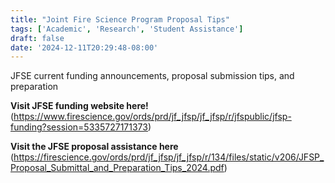 ```yaml
---
title: "Joint Fire Science Program Proposal Tips"
tags: ['Academic', 'Research', 'Student Assistance']
draft: false
date: '2024-12-11T20:29:48-08:00'
---
```


JFSE current funding announcements, proposal submission tips, and preparation

**Visit JFSE funding website here!** (https://www.firescience.gov/ords/prd/jf_jfsp/jf_jfsp/r/jfspublic/jfsp-funding?session=5335727171373)

**Visit the JFSE proposal assistance here** (https://firescience.gov/ords/prd/jf_jfsp/jf_jfsp/r/134/files/static/v206/JFSP_Proposal_Submittal_and_Preparation_Tips_2024.pdf)

